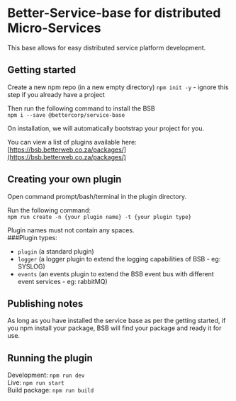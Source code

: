 # Better-Service-base for distributed Micro-Services

This base allows for easy distributed service platform development.  
  
## Getting started

Create a new npm repo (in a new empty directory) ```npm init -y``` - ignore this step if you already have a project  
  
Then run the following command to install the BSB  
```npm i --save @bettercorp/service-base```  
  
On installation, we will automatically bootstrap your project for you.  
  
You can view a list of plugins available here: [https://bsb.betterweb.co.za/packages/](https://bsb.betterweb.co.za/packages/)  
  
## Creating your own plugin
  
Open command prompt/bash/terminal in the plugin directory.  
  
Run the following command:  
```npm run create -n {your plugin name} -t {your plugin type}``` 
  
Plugin names must not contain any spaces.  
###Plugin types: 
 - ```plugin``` (a standard plugin)
 - ```logger``` (a logger plugin to extend the logging capabilities of BSB - eg: SYSLOG)
 - ```events``` (an events plugin to extend the BSB event bus with different event services - eg: rabbitMQ)
  
## Publishing notes
  
As long as you have installed the service base as per the getting started, if you npm install your package, BSB will find your package and ready it for use.  
  
## Running the plugin

Development: ```npm run dev```  
Live: ```npm run start```  
Build package: ```npm run build```